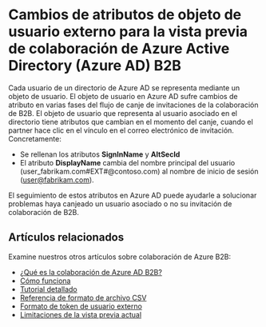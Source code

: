 <properties
   pageTitle="Cambios de atributos de objeto de usuario externo para la vista previa de colaboración de Azure Active Directory B2B | Microsoft Azure"
   description="Azure Active Directory B2B posibilita las relaciones entre empresas al permitir que los partners empresariales accedan de forma selectiva a las aplicaciones corporativas."
   services="active-directory"
   authors="viv-liu"
   manager="cliffdi"
   editor=""
   tags=""/>

<tags
   ms.service="active-directory"
   ms.devlang="NA"
   ms.topic="article"
   ms.tgt_pltfrm="NA"
   ms.workload="na"
   ms.date="10/27/2015"
   ms.author="viviali"/>

# Cambios de atributos de objeto de usuario externo para la vista previa de colaboración de Azure Active Directory (Azure AD) B2B
Cada usuario de un directorio de Azure AD se representa mediante un objeto de usuario. El objeto de usuario en Azure AD sufre cambios de atributo en varias fases del flujo de canje de invitaciones de la colaboración de B2B. El objeto de usuario que representa al usuario asociado en el directorio tiene atributos que cambian en el momento del canje, cuando el partner hace clic en el vínculo en el correo electrónico de invitación. Concretamente:

- Se rellenan los atributos **SignInName** y **AltSecId**
- El atributo **DisplayName** cambia del nombre principal del usuario (user\_fabrikam.com#EXT#@contoso.com) al nombre de inicio de sesión (user@fabrikam.com).

El seguimiento de estos atributos en Azure AD puede ayudarle a solucionar problemas haya canjeado un usuario asociado o no su invitación de colaboración de B2B.

## Artículos relacionados
Examine nuestros otros artículos sobre colaboración de Azure B2B:

- [¿Qué es la colaboración de Azure AD B2B?](active-directory-b2b-what-is-azure-ad-b2b.md)
- [Cómo funciona](active-directory-b2b-how-it-works.md)
- [Tutorial detallado](active-directory-b2b-detailed-walkthrough.md)
- [Referencia de formato de archivo CSV](active-directory-b2b-references-csv-file-format.md)
- [Formato de token de usuario externo](active-directory-b2b-references-external-user-token-format.md)
- [Limitaciones de la vista previa actual](active-directory-b2b-current-preview-limitations.md)

<!---HONumber=Nov15_HO1-->